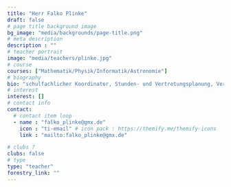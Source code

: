```yaml
---
title: "Herr Falko Plinke"
draft: false
# page title background image
bg_image: "media/backgrounds/page-title.png"
# meta description
description : ""
# teacher portrait
image: "media/teachers/plinke.jpg"
# course
courses: ["Mathematik/Physik/Informatik/Astronomie"]
# biography
bio: "schulfachlicher Koordinator, Stunden- und Vertretungsplanung, Verantwortlicher für die Landesphysikolympiade"
# interest
interest: []
# contact info
contact:
  # contact item loop
  - name : "falko_plinke@gmx.de"
    icon : "ti-email" # icon pack : https://themify.me/themify-icons
    link : "mailto:falko_plinke@gmx.de"

# clubs ?
clubs: false
# type
type: "teacher"
forestry_link: ""
---
```

